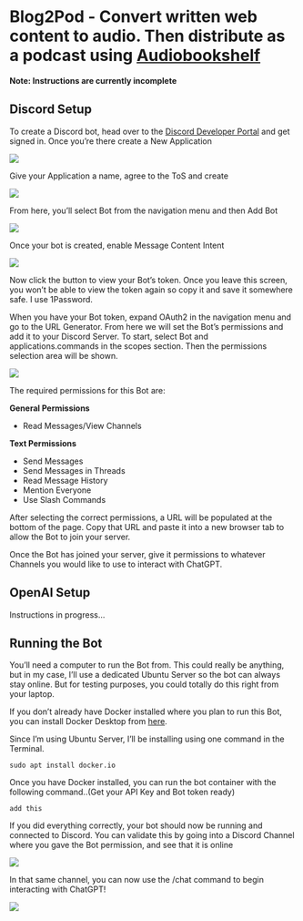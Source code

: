# Blog2Pod - Convert written web content to audio. Then distribute as a podcast using [Audiobookshelf](https://github.com/advplyr/audiobookshelf)

**Note: Instructions are currently incomplete**

## Discord Setup

To create a Discord bot, head over to the [Discord Developer Portal](https://discord.com/developers/applications) and get signed in. Once you’re there create a New Application


![](https://miro.medium.com/v2/resize:fit:1012/format:webp/1*fpWfKMZLU1eNWgj456pWpg.png)

Give your Application a name, agree to the ToS and create


![](https://miro.medium.com/v2/resize:fit:1400/format:webp/1*BYHuVlINNzhHVBczOf2Lng.png)

From here, you’ll select Bot from the navigation menu and then Add Bot


![](https://miro.medium.com/v2/resize:fit:1400/format:webp/1*yGTAfqulVL9MPqDZ9OGIkw.png)

Once your bot is created, enable Message Content Intent


![](https://miro.medium.com/v2/resize:fit:1400/format:webp/1*khZ71ASO2ZwjaoM41tIHfw.png)

Now click the button to view your Bot’s token. Once you leave this screen, you won’t be able to view the token again so copy it and save it somewhere safe. I use 1Password.

When you have your Bot token, expand OAuth2 in the navigation menu and go to the URL Generator. From here we will set the Bot’s permissions and add it to your Discord Server. To start, select Bot and applications.commands in the scopes section. Then the permissions selection area will be shown.


![](https://miro.medium.com/v2/resize:fit:1400/format:webp/1*11cRb3HW96HhKRh_YYG9wA.png)

The required permissions for this Bot are:

**General Permissions**

* Read Messages/View Channels

**Text Permissions**

* Send Messages
* Send Messages in Threads
* Read Message History
* Mention Everyone
* Use Slash Commands

After selecting the correct permissions, a URL will be populated at the bottom of the page. Copy that URL and paste it into a new browser tab to allow the Bot to join your server.

Once the Bot has joined your server, give it permissions to whatever Channels you would like to use to interact with ChatGPT.

## OpenAI Setup

Instructions in progress... 

## Running the Bot

You’ll need a computer to run the Bot from. This could really be anything, but in my case, I’ll use a dedicated Ubuntu Server so the bot can always stay online. But for testing purposes, you could totally do this right from your laptop. 

If you don’t already have Docker installed where you plan to run this Bot, you can install Docker Desktop from [here](https://www.docker.com/products/docker-desktop/).

Since I’m using Ubuntu Server, I’ll be installing using one command in the Terminal.

```shell
sudo apt install docker.io
```

Once you have Docker installed, you can run the bot container with the following command..(Get your API Key and Bot token ready)

```shell
add this
```

If you did everything correctly, your bot should now be running and connected to Discord. You can validate this by going into a Discord Channel where you gave the Bot permission, and see that it is online


![](https://miro.medium.com/v2/resize:fit:640/format:webp/1*LYRC6AWOqEcF4p9A-Qf-jA.png)

In that same channel, you can now use the /chat command to begin interacting with ChatGPT!

![](https://miro.medium.com/v2/resize:fit:1400/1*_kbGjZB2vvQtfE3Ys5ACBg.gif)
